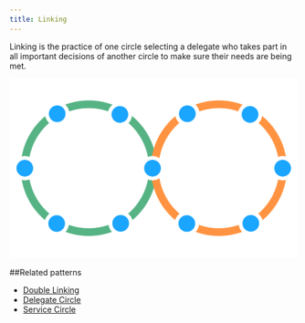 ```yaml
---
title: Linking
---
```


Linking is the practice of one circle selecting a delegate who takes part in all important decisions of another circle to make sure their needs are being met.

![Linking two circles](img/structural-patterns/link.png)


##Related patterns

* [Double Linking](double-linking.md)
* [Delegate Circle](delegate-circle.md)
* [Service Circle](service-circle.md)
